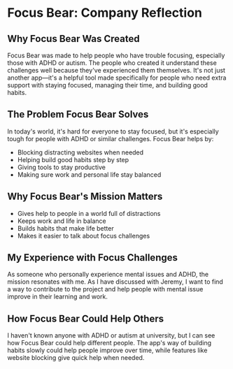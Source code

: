 # Focus Bear: Company Reflection

## Why Focus Bear Was Created

Focus Bear was made to help people who have trouble focusing, especially those with ADHD or autism. The people who created it understand these challenges well because they've experienced them themselves. It's not just another app—it's a helpful tool made specifically for people who need extra support with staying focused, managing their time, and building good habits.

## The Problem Focus Bear Solves

In today's world, it's hard for everyone to stay focused, but it's especially tough for people with ADHD or similar challenges. Focus Bear helps by:

- Blocking distracting websites when needed
- Helping build good habits step by step
- Giving tools to stay productive
- Making sure work and personal life stay balanced

## Why Focus Bear's Mission Matters
- Gives help to people in a world full of distractions
- Keeps work and life in balance
- Builds habits that make life better
- Makes it easier to talk about focus challenges

## My Experience with Focus Challenges
As someone who personally experience mental issues and ADHD, the mission resonates with me. As I have discussed with Jeremy, I want to find a way to contribute to the project and help people with mental issue improve in their learning and work.

## How Focus Bear Could Help Others

I haven't known anyone with ADHD or autism at university, but I can see how Focus Bear could help different people. The app's way of building habits slowly could help people improve over time, while features like website blocking give quick help when needed.
